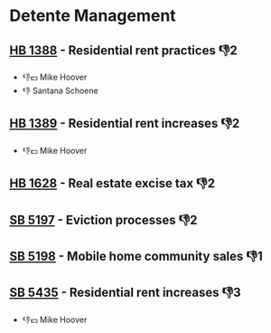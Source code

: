 # Detente Management

## [HB 1388](/bill/2023-24/hb/1388/) - Residential rent practices  👎2 
* 👎💵 Mike Hoover
* 👎 Santana Schoene

## [HB 1389](/bill/2023-24/hb/1389/) - Residential rent increases  👎2 
* 👎💵 Mike Hoover

## [HB 1628](/bill/2023-24/hb/1628/) - Real estate excise tax  👎2 

## [SB 5197](/bill/2023-24/sb/5197/) - Eviction processes  👎2 

## [SB 5198](/bill/2023-24/sb/5198/) - Mobile home community sales  👎1 

## [SB 5435](/bill/2023-24/sb/5435/) - Residential rent increases  👎3 
* 👎💵 Mike Hoover